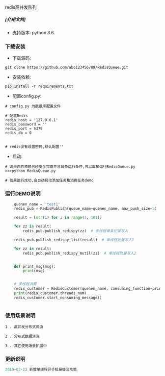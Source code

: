 
redis高并发队列
##### [介绍文档]

* 支持版本: python 3.6


### 下载安装

* 下载源码:

```shell
git clone https://github.com/abo123456789/RedisQueue.git
```

* 安装依赖:

```shell
pip install -r requirements.txt
```

* 配置config.py:

```shell
# config.py 为数据库配置文件

# 配置Redis
redis_host = '127.0.0.1'
redis_password = ''
redis_port = 6379
redis_db = 0


# redis没有设置密码,默认配置''

```

* 启动:

```shell
# 如果你的依赖已经安全完成并且具备运行条件,可以直接运行RedisQueue.py
>>>python RedisQueue.py

# 如果运行成功,会自动启动添加任务和消费任务demo

```

### 运行DEMO说明


```python
    quenen_name = 'test1'
    redis_pub = RedisPublish(queue_name=quenen_name, max_push_size=5)

    result = [str(i) for i in range(1, 101)]

    for zz in result:
        redis_pub.publish_redispy(zz)  # 多线程单条记录写入

    redis_pub.publish_redispy_list(result)  # 单线程批量写入1

    for zz in result:
        redis_pub.publish_redispy_mutil(zz)  # 单线程批量写入2


    def print_msg(msg):
        print(msg)


    # 多线程消费
    redis_customer = RedisCustomer(quenen_name, consuming_function=print_msg, threads_num=100)
    print(redis_customer.threads_num)
    redis_customer.start_consuming_message()



```


### 使用场景说明


```shell
1 . 高并发分布式爬虫

2 . 分布式数据清洗

3 . 其它使用场景扩展中

```

### 更新说明


```java
2019-03-23 新增单线程异步批量提交功能

```